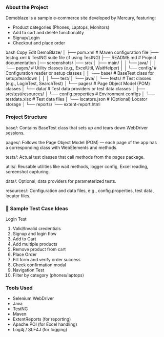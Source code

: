 ### About the Project

Demoblaze is a sample e-commerce site developed by Mercury, featuring:
* Product categories (Phones, Laptops, Monitors)   
* Add to cart and delete functionality
* Signup/Login
* Checkout and place order



bash
Copy
Edit
DemoBlaze/
│
├── pom.xml                           # Maven configuration file
├── testng.xml                        # TestNG suite file (if using TestNG)
├── README.md                         # Project documentation
│── screenshots/
├── src/
│   ├── main/
│   │   └── java/
│   │       └── pages/                # Utility classes (e.g., ExcelUtil, WaitHelper)
│   │       └── config/              # Configuration reader or setup classes
│   │       └── base/                # BaseTest class for setup/teardown
│   │
│   └── test/
│       └── java/
│           └── tests/              # Test classes (e.g., LoginTest, SearchTest)
│           └── pages/              # Page Object Model (POM) classes
│           └── data/               # Test data providers or test data classes
│
├── src/test/resources/
│   └── config.properties            # Environment configs
│   └── testdata.xlsx                # Test data files
│   └── locators.json                # (Optional) Locator storage
│
└── reports/
└── extent-report.html  

### Project Structure

base/: Contains BaseTest class that sets up and tears down WebDriver sessions.

pages/: Follows the Page Object Model (POM) — each page of the app has a corresponding class with WebElements and methods.

tests/: Actual test classes that call methods from the pages package.

utils/: Reusable utilities like wait methods, logger config, Excel reading, screenshot capturing.

data/: Optional; data providers for parameterized tests.

resources/: Configuration and data files, e.g., config.properties, test data, locator files.

### 🔹 Sample Test Case Ideas
Login Test

1. Valid/Invalid credentials
2. Signup and login flow
3. Add to Cart
4. Add multiple products
5. Remove product from cart
6. Place Order
7. Fill form and verify order success
8. Check confirmation modal
9. Navigation Test
10. Filter by category (phones/laptops)

### Tools Used

* Selenium WebDriver
* Java
* TestNG
* Maven
* ExtentReports (for reporting)
* Apache POI (for Excel handling) 
* Log4j / SLF4J (for logging)